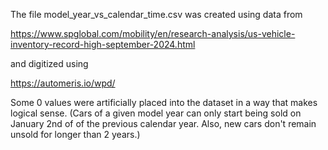 The file model_year_vs_calendar_time.csv was created using data from

https://www.spglobal.com/mobility/en/research-analysis/us-vehicle-inventory-record-high-september-2024.html

and digitized using

https://automeris.io/wpd/

Some 0 values were artificially placed into the dataset in a way that makes logical sense.  (Cars of a given model year can only start being sold on January 2nd of of the previous calendar year.  Also, new cars don't remain unsold for longer than 2 years.)
